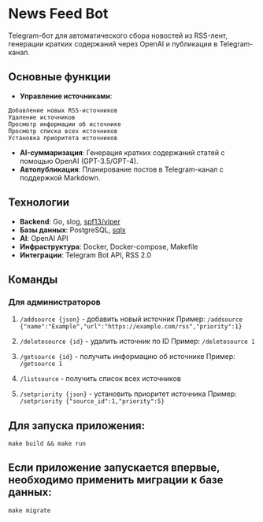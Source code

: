 # News Feed Bot

Telegram-бот для автоматического сбора новостей из RSS-лент, генерации кратких содержаний через OpenAI и публикации в Telegram-канал.

## Основные функции

- **Управление источниками**: 
```
Добавление новых RSS-источников
Удаление источников
Просмотр информации об источнике
Просмотр списка всех источников
Установка приоритета источников
```
- **AI-суммаризация**: Генерация кратких содержаний статей с помощью OpenAI (GPT-3.5/GPT-4).
- **Автопубликация**: Планирование постов в Telegram-канал с поддержкой Markdown.

## Технологии

- **Backend**: Go, slog, <a href="https://github.com/spf13/viper">spf13/viper</a>
- **Базы данных**: PostgreSQL, <a href="https://github.com/jmoiron/sqlx">sqlx</a>
- **AI**: OpenAI API
- **Инфраструктура**: Docker, Docker-compose, Makefile
- **Интеграции**: Telegram Bot API, RSS 2.0

## Команды

### Для администраторов
1. `/addsource {json}` - добавить новый источник
   Пример: `/addsource {"name":"Example","url":"https://example.com/rss","priority":1}`
   
2. `/deletesource {id}` - удалить источник по ID
   Пример: `/deletesource 1`

3. `/getsource {id}` - получить информацию об источнике
   Пример: `/getsource 1`

4. `/listsource` - получить список всех источников

5. `/setpriority {json}` - установить приоритет источника
   Пример: `/setpriority {"source_id":1,"priority":5}`

## Для запуска приложения:

```
make build && make run
```

## Если приложение запускается впервые, необходимо применить миграции к базе данных:

```
make migrate
```